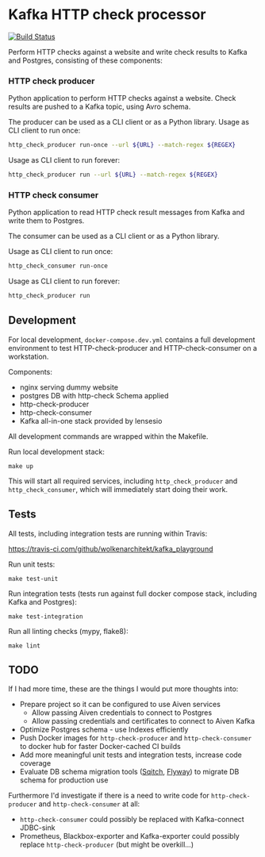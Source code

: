 # Kafka HTTP check processor

[![Build Status](https://travis-ci.com/wolkenarchitekt/kafka_playground.svg?branch=master)](https://travis-ci.com/wolkenarchitekt/kafka_playground)

Perform HTTP checks against a website and write check results to Kafka and 
Postgres, consisting of these components:

### HTTP check producer

Python application to perform HTTP checks against a website.
Check results are pushed to a Kafka topic, using Avro schema.

The producer can be used as a CLI client or as a Python library.
Usage as CLI client to run once:

```bash
http_check_producer run-once --url ${URL} --match-regex ${REGEX}
```

Usage as CLI client to run forever:

```bash
http_check_producer run --url ${URL} --match-regex ${REGEX}
```

### HTTP check consumer

Python application to read HTTP check result messages from Kafka and write
them to Postgres. 

The consumer can be used as a CLI client or as a Python library.

Usage as CLI client to run once:

```bash
http_check_consumer run-once
```

Usage as CLI client to run forever:

```bash
http_check_producer run
```

 
## Development
For local development, `docker-compose.dev.yml` contains a full development
 environment to test HTTP-check-producer and HTTP-check-consumer on a
  workstation.

Components:
* nginx serving dummy website
* postgres DB with http-check Schema applied
* http-check-producer
* http-check-consumer
* Kafka all-in-one stack provided by lensesio
  
All development commands are wrapped within the Makefile.
  
Run local development stack:
```.makefile
make up
```
This will start all required services, including `http_check_producer`
and `http_check_consumer`, which will immediately start doing their work.

## Tests

All tests, including integration tests are running within Travis: 

https://travis-ci.com/github/wolkenarchitekt/kafka_playground

Run unit tests:
```.makefile
make test-unit
```

Run integration tests (tests run against full docker compose stack, including Kafka and Postgres):

```.makefile
make test-integration
```

Run all linting checks (mypy, flake8):
```.makefile
make lint
```


## TODO

If I had more time, these are the things I would put more thoughts into:

* Prepare project so it can be configured to use Aiven services
  * Allow passing Aiven credentials to connect to Postgres
  * Allow passing credentials and certificates to connect to Aiven Kafka
* Optimize Postgres schema - use Indexes efficiently
* Push Docker images for `http-check-producer` and `http-check-consumer` to docker hub 
for faster Docker-cached CI builds 
* Add more meaningful unit tests and integration tests, increase code coverage
* Evaluate DB schema migration tools ([Sqitch](https://github.com/sqitchers/sqitch), 
[Flyway](https://flywaydb.org/)) to migrate DB schema for production use

Furthermore I'd investigate if there is a need to write code for `http-check-producer` 
and `http-check-consumer` at all: 

* `http-check-consumer` could possibly be replaced with Kafka-connect JDBC-sink 
* Prometheus, Blackbox-exporter and Kafka-exporter could possibly replace `http-check-producer` 
(but might be overkill...)
